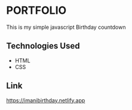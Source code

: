 

# PORTFOLIO

This is my simple javascript Birthday countdown


  

## Technologies Used


- HTML
- CSS

## Link
https://imanibirthday.netlify.app
